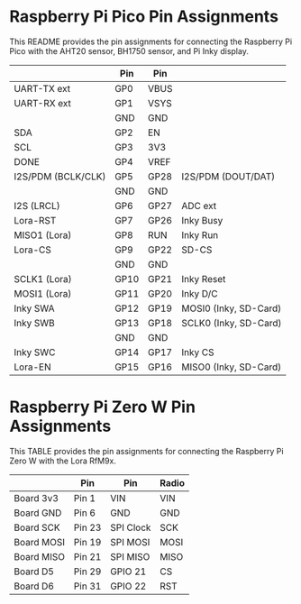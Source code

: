 # Raspberry Pi Pico Pin Assignments

This README provides the pin assignments for connecting the Raspberry Pi Pico with the AHT20 sensor, BH1750 sensor, and Pi Inky display.


|                     | Pin  | Pin  |                         |
|---------------------|------|------|-------------------------|
| UART-TX ext         | GP0  | VBUS |
| UART-RX ext         | GP1  | VSYS |
|                     | GND  | GND  |
| SDA                 | GP2  | EN   |
| SCL                 | GP3  | 3V3  |
| DONE                | GP4  | VREF |
| I2S/PDM (BCLK/CLK)  | GP5  | GP28  | I2S/PDM (DOUT/DAT)
|                     | GND  | GND  |
| I2S (LRCL)          | GP6  | GP27 | ADC ext
| Lora-RST            | GP7  | GP26 | Inky Busy
| MISO1 (Lora)        | GP8  | RUN  | Inky Run
| Lora-CS             | GP9  | GP22 | SD-CS
|                     | GND  | GND  |
| SCLK1 (Lora)        | GP10 | GP21 | Inky Reset
| MOSI1 (Lora)        | GP11 | GP20 | Inky D/C
| Inky SWA            | GP12 | GP19 | MOSI0 (Inky, SD-Card)
| Inky SWB            | GP13 | GP18 | SCLK0 (Inky, SD-Card)
|                     | GND  | GND  |
| Inky SWC            | GP14 | GP17 | Inky CS
| Lora-EN             | GP15 | GP16 | MISO0 (Inky, SD-Card)

# Raspberry Pi Zero W Pin Assignments

This TABLE provides the pin assignments for connecting the Raspberry Pi Zero W with the Lora RfM9x.


|                     | Pin  | Pin  |     Radio                    |
|---------------------|------|------|-------------------------|
| Board 3v3           | Pin 1  | VIN | VIN
| Board GND           | Pin 6  | GND |GND
| Board SCK           | Pin 23 | SPI Clock  | SCK
| Board MOSI          | Pin 19 | SPI MOSI   | MOSI
| Board MISO          | Pin 21 | SPI MISO  | MISO
| Board D5            | Pin 29 | GPIO 21 | CS
| Board D6            | Pin 31  | GPIO 22  | RST

